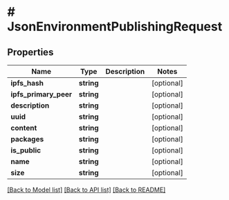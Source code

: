 # # JsonEnvironmentPublishingRequest

## Properties

Name | Type | Description | Notes
------------ | ------------- | ------------- | -------------
**ipfs_hash** | **string** |  | [optional] 
**ipfs_primary_peer** | **string** |  | [optional] 
**description** | **string** |  | [optional] 
**uuid** | **string** |  | [optional] 
**content** | **string** |  | [optional] 
**packages** | **string** |  | [optional] 
**is_public** | **string** |  | [optional] 
**name** | **string** |  | [optional] 
**size** | **string** |  | [optional] 

[[Back to Model list]](../../README.md#documentation-for-models) [[Back to API list]](../../README.md#documentation-for-api-endpoints) [[Back to README]](../../README.md)


